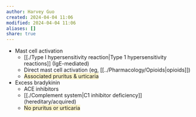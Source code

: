```yaml
---
author: Harvey Guo
created: 2024-04-04 11:06
modified: 2024-04-04 11:06
aliases: []
share: true
---
```

- Mast cell activation
	- [[./Type I hypersensitivity reaction|Type 1 hypersensitivity reactions]] (IgE-mediated)
	- Direct mast cell activation (eg, [[../Pharmacology/Opioids|opioids]])
	- <span style="background:rgba(240, 200, 0, 0.2)">Associated pruritus & urticaria</span>
- Excess bradykinin
	- ACE inhibitors
	- [[./Complement system|C1 inhibitor deficiency]] (hereditary/acquired)
	- <span style="background:rgba(240, 200, 0, 0.2)">No pruritus or urticaria</span>
